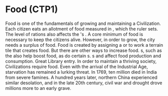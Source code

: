 # Food (CTP1)

Food is one of the fundamentals of growing and maintaining a Civilization. Each citizen eats an allotment of food measured in , which the ruler sets. The level of rations also affects the 's . A core minimum of food is necessary to keep the citizens alive. However, in order to grow, the city needs a surplus of food. Food is created by assigning a or to work a terrain tile that creates food. But there are other ways to increase food. s, such as the also help boost food, as do certain s. s and affect food production and consumption.
Great Library entry.
In order to maintain a thriving society, Civilizations require food. Even with the arrival of the Industrial Age, starvation has remained a lurking threat. In 1769, ten million died in India from severe famines. A hundred years later, northern China experienced similar desolation, and in the late 20th century, civil war and drought drove millions more to an early grave.